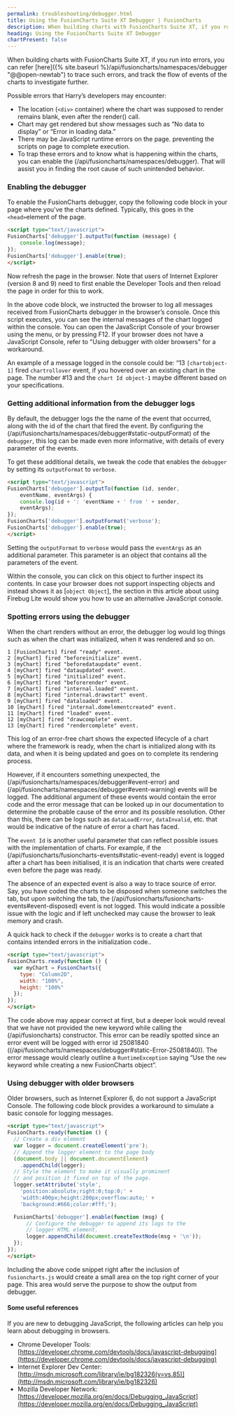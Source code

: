 ```yaml
---
permalink: troubleshooting/debugger.html
title: Using the FusionCharts Suite XT Debugger | FusionCharts
description: When building charts with FusionCharts Suite XT, if you run into errors, you can use our troubleshooting to trace such errors
heading: Using the FusionCharts Suite XT Debugger
chartPresent: false
---
```



When building charts with FusionCharts Suite XT, if you run into errors, you can refer [here]({% site.baseurl %}/api/fusioncharts/namespaces/debugger "@@open-newtab") to trace such errors, and track the flow of events of the charts to investigate further.

Possible errors that Harry’s developers may encounter:

  * The location (`<div>` container) where the chart was supposed to render remains blank, even after the render() call.
  * Chart may get rendered but show messages such as “No data to display” or “Error in loading data.”
  * There may be JavaScript runtime errors on the page. preventing the scripts on page to complete execution.
  * To trap these errors and to know what is happening within the charts, you can enable the (/api/fusioncharts/namespaces/debugger). That will assist you in finding the root cause of such unintended behavior.

### Enabling the debugger

To enable the FusionCharts debugger, copy the following code block in your page where you've the charts defined. Typically, this goes in the `<head>`element of the page.

```html
<script type="text/javascript">
FusionCharts['debugger'].outputTo(function (message) {
    console.log(message);
});
FusionCharts['debugger'].enable(true);
</script>
```

Now refresh the page in the browser. Note that users of Internet Explorer (version 8 and 9) need to  first enable the Developer Tools and then reload the page in order for this to work.

In the above code block, we instructed the browser to log all messages received from FusionCharts debugger in the browser’s console. Once this script executes, you can see the internal messages of the chart logged within the console. You can open the JavaScript Console of your browser using the menu, or by pressing F12. If your browser does not have a JavaScript Console, refer to "Using debugger with older browsers" for a workaround.

An example of a message logged in the console could be: “13 `[chartobject-1]` fired `chartrollover` event, if you hovered over an existing chart in the page. The number #13 and the `chart Id object-1` maybe different based on your specifications.


### Getting additional information from the debugger logs

By default, the debugger logs the the name of the event that occurred, along with the id of the chart that fired the event. By configuring the (/api/fusioncharts/namespaces/debugger#static-outputFormat) of the `debugger`, this log can be made even more informative, with details of every parameter of the events.

To get these additional details, we tweak the code that enables the `debugger` by setting its `outputFormat` to `verbose`.

```html
<script type="text/javascript">
FusionCharts['debugger'].outputTo(function (id, sender,
    eventName, eventArgs) {
    console.log(id + ': 'eventName + ' from ' + sender,
    eventArgs);
});
FusionCharts['debugger'].outputFormat('verbose');
FusionCharts['debugger'].enable(true);
</script>
```

Setting the `outputFormat` to `verbose` would pass the `eventArgs` as an additional parameter. This parameter is an object that contains all the parameters of the event.

Within the console, you can click on this object to further inspect its contents. In case your browser does not support inspecting objects and instead shows it as [`object Object`], the section in this article about using Firebug Lite would show you how to use an alternative JavaScript console.

### Spotting errors using the debugger

When the chart renders without an error, the debugger log would log things such as when the chart was initialized, when it was rendered and so on.

```
1 [FusionCharts] fired "ready" event.
2 [myChart] fired "beforeinitialize" event.
3 [myChart] fired "beforedataupdate" event.
4 [myChart] fired "dataupdated" event.
5 [myChart] fired "initialized" event.
6 [myChart] fired "beforerender" event.
7 [myChart] fired "internal.loaded" event.
8 [myChart] fired "internal.drawstart" event.
9 [myChart] fired "dataloaded" event.
10 [myChart] fired "internal.domelementcreated" event.
11 [myChart] fired "loaded" event.
12 [myChart] fired "drawcomplete" event.
13 [myChart] fired "rendercomplete" event.
```

This log of an error-free chart shows the expected lifecycle of a chart where the framework is ready, when the chart is initialized along with its data, and when it is being updated and goes on to complete its rendering process.

However, if it encounters something unexpected, the (/api/fusioncharts/namespaces/debugger#event-error) and (/api/fusioncharts/namespaces/debugger#event-warning) events will be logged. The additional argument of these events would contain the error code and the error message that can be looked up in our documentation to determine the probable cause of the error and its possible resolution. Other than this, there can be logs such as `dataLoadError`, `dataInvalid`, etc. that would be indicative of the nature of error a chart has faced.

The `event Id` is another useful parameter that can reflect possible issues with the implementation of charts. For example, if the (/api/fusioncharts/fusioncharts-events#static-event-ready) event is logged after a chart has been initialised, it is an indication that charts were created even before the page was ready.

The absence of an expected event is also a way to trace source of error. Say, you have coded the charts to be disposed when someone switches the tab, but upon switching the tab, the (/api/fusioncharts/fusioncharts-events#event-disposed) event is not logged. This would indicate a possible issue with the logic and if left unchecked may cause the browser to leak memory and crash.

A quick hack to check if the `debugger` works is to create a chart that contains intended errors in the initialization code..

```html
<script type="text/javascript">
FusionCharts.ready(function () {
  var myChart = FusionCharts({
    type: "Column2D",
    width: "100%",
    height: "100%"
  });
});
</script>
```

The code above may appear correct at first, but a deeper look would reveal that we have not provided the new keyword while calling the (/api/fusioncharts) constructor. This error can be readily spotted since an error event will be logged with error id 25081840 ((/api/fusioncharts/namespaces/debugger#static-Error-25081840)). The error message would clearly outline a `RuntimeException` saying “Use the `new` keyword while creating a new FusionCharts object”.


### Using debugger with older browsers

Older browsers, such as Internet Explorer 6, do not support a JavaScript Console. The following code block provides a workaround to simulate a basic console for logging messages.

```html
<script type="text/javascript">
FusionCharts.ready(function () {
  // Create a div element
  var logger = document.createElement('pre');
  // Append the logger element to the page body
  (document.body || document.documentElement)
    .appendChild(logger);
  // Style the element to make it visually prominent
  // and position it fixed on top of the page.
  logger.setAttribute('style',
    'position:absolute;right:0;top:0;' +
    'width:400px;height:200px;overflow:auto;' +
    'background:#666;color:#fff;');

  FusionCharts['debugger'].enable(function (msg) {
      // Configure the debugger to append its logs to the
      // logger HTML element.
      logger.appendChild(document.createTextNode(msg + '\n'));
  });
});
</script>
```

Including the above code snippet right after the inclusion of `fusioncharts.js` would create a small area on the top right corner of your page. This area would serve the purpose to show the output from debugger.

#### Some useful references

If you are new to debugging JavaScript, the following articles can help you learn about debugging in browsers.

  * Chrome Developer Tools: [https://developer.chrome.com/devtools/docs/javascript-debugging](https://developer.chrome.com/devtools/docs/javascript-debugging)
  * Internet Explorer Dev Center: [http://msdn.microsoft.com/library/ie/bg182326(v=vs.85)](http://msdn.microsoft.com/library/ie/bg182326)
  * Mozilla Developer Network: [https://developer.mozilla.org/en/docs/Debugging_JavaScript](https://developer.mozilla.org/en/docs/Debugging_JavaScript)